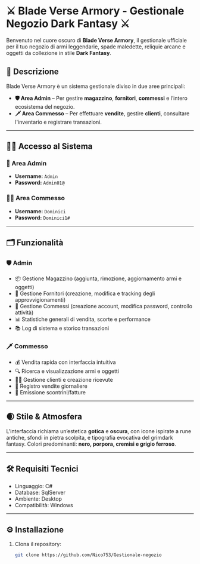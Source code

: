 # ⚔️ Blade Verse Armory - Gestionale Negozio Dark Fantasy ⚔️

Benvenuto nel cuore oscuro di **Blade Verse Armory**, il gestionale ufficiale per il tuo negozio di armi leggendarie, spade maledette, reliquie arcane e oggetti da collezione in stile **Dark Fantasy**.

## 🏰 Descrizione

Blade Verse Armory è un sistema gestionale diviso in due aree principali:

- **🛡️ Area Admin** – Per gestire **magazzino**, **fornitori**, **commessi** e l’intero ecosistema del negozio.
- **🗡️ Area Commesso** – Per effettuare **vendite**, gestire **clienti**, consultare l'inventario e registrare transazioni.

---

## 🧙‍♂️ Accesso al Sistema

### 🔐 Area Admin
- **Username:** `Admin`
- **Password:** `Admin01@`

### 🧝‍♂️ Area Commesso
- **Username:** `Dominici`
- **Password:** `Dominici1#`

---

## 🗂️ Funzionalità

### 🛡️ Admin
- 📦 Gestione Magazzino (aggiunta, rimozione, aggiornamento armi e oggetti)
- 🤝 Gestione Fornitori (creazione, modifica e tracking degli approvvigionamenti)
- 🧾 Gestione Commessi (creazione account, modifica password, controllo attività)
- 📊 Statistiche generali di vendita, scorte e performance
- 📚 Log di sistema e storico transazioni

### 🗡️ Commesso
- 💰 Vendita rapida con interfaccia intuitiva
- 🔍 Ricerca e visualizzazione armi e oggetti
- 🧑‍💼 Gestione clienti e creazione ricevute
- 📝 Registro vendite giornaliere
- 🧾 Emissione scontrini/fatture

---

## 🌒 Stile & Atmosfera

L'interfaccia richiama un’estetica **gotica** e **oscura**, con icone ispirate a rune antiche, sfondi in pietra scolpita, e tipografia evocativa del grimdark fantasy. Colori predominanti: **nero, porpora, cremisi e grigio ferroso**.

---

## 🛠️ Requisiti Tecnici

- Linguaggio: C#
- Database: SqlServer
- Ambiente: Desktop
- Compatibilità: Windows

---

## ⚙️ Installazione

1. Clona il repository:
   ```bash
   git clone https://github.com/Nico753/Gestionale-negozio
